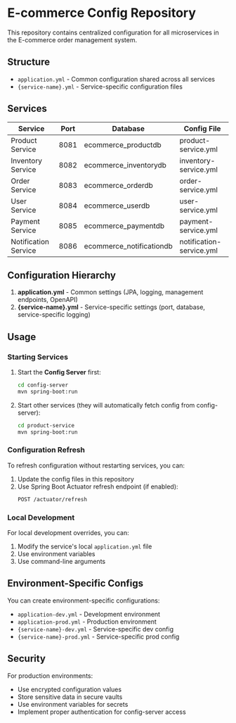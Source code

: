 # E-commerce Config Repository

This repository contains centralized configuration for all microservices in the E-commerce order management system.

## Structure

- `application.yml` - Common configuration shared across all services
- `{service-name}.yml` - Service-specific configuration files

## Services

| Service | Port | Database | Config File |
|---------|------|----------|-------------|
| Product Service | 8081 | ecommerce_productdb | product-service.yml |
| Inventory Service | 8082 | ecommerce_inventorydb | inventory-service.yml |
| Order Service | 8083 | ecommerce_orderdb | order-service.yml |
| User Service | 8084 | ecommerce_userdb | user-service.yml |
| Payment Service | 8085 | ecommerce_paymentdb | payment-service.yml |
| Notification Service | 8086 | ecommerce_notificationdb | notification-service.yml |

## Configuration Hierarchy

1. **application.yml** - Common settings (JPA, logging, management endpoints, OpenAPI)
2. **{service-name}.yml** - Service-specific settings (port, database, service-specific logging)

## Usage

### Starting Services

1. Start the **Config Server** first:
   ```bash
   cd config-server
   mvn spring-boot:run
   ```

2. Start other services (they will automatically fetch config from config-server):
   ```bash
   cd product-service
   mvn spring-boot:run
   ```

### Configuration Refresh

To refresh configuration without restarting services, you can:
1. Update the config files in this repository
2. Use Spring Boot Actuator refresh endpoint (if enabled):
   ```bash
   POST /actuator/refresh
   ```

### Local Development

For local development overrides, you can:
1. Modify the service's local `application.yml` file
2. Use environment variables
3. Use command-line arguments

## Environment-Specific Configs

You can create environment-specific configurations:
- `application-dev.yml` - Development environment
- `application-prod.yml` - Production environment
- `{service-name}-dev.yml` - Service-specific dev config
- `{service-name}-prod.yml` - Service-specific prod config

## Security

For production environments:
- Use encrypted configuration values
- Store sensitive data in secure vaults
- Use environment variables for secrets
- Implement proper authentication for config-server access 